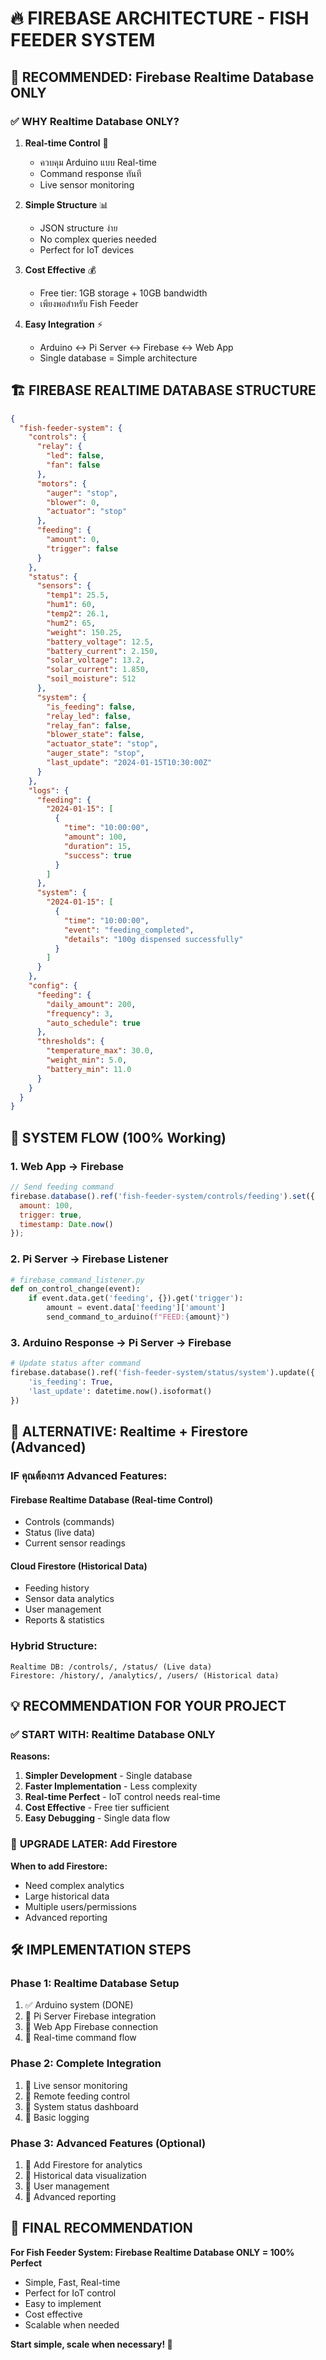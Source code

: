 # 🔥 FIREBASE ARCHITECTURE - FISH FEEDER SYSTEM

## 🎯 RECOMMENDED: Firebase Realtime Database ONLY

### ✅ **WHY Realtime Database ONLY?**

1. **Real-time Control** 🚀
   - ควบคุม Arduino แบบ Real-time
   - Command response ทันที
   - Live sensor monitoring

2. **Simple Structure** 📊
   - JSON structure ง่าย
   - No complex queries needed
   - Perfect for IoT devices

3. **Cost Effective** 💰
   - Free tier: 1GB storage + 10GB bandwidth
   - เพียงพอสำหรับ Fish Feeder

4. **Easy Integration** ⚡
   - Arduino ↔ Pi Server ↔ Firebase ↔ Web App
   - Single database = Simple architecture

## 🏗️ FIREBASE REALTIME DATABASE STRUCTURE

```json
{
  "fish-feeder-system": {
    "controls": {
      "relay": {
        "led": false,
        "fan": false
      },
      "motors": {
        "auger": "stop",
        "blower": 0,
        "actuator": "stop"
      },
      "feeding": {
        "amount": 0,
        "trigger": false
      }
    },
    "status": {
      "sensors": {
        "temp1": 25.5,
        "hum1": 60,
        "temp2": 26.1,
        "hum2": 65,
        "weight": 150.25,
        "battery_voltage": 12.5,
        "battery_current": 2.150,
        "solar_voltage": 13.2,
        "solar_current": 1.850,
        "soil_moisture": 512
      },
      "system": {
        "is_feeding": false,
        "relay_led": false,
        "relay_fan": false,
        "blower_state": false,
        "actuator_state": "stop",
        "auger_state": "stop",
        "last_update": "2024-01-15T10:30:00Z"
      }
    },
    "logs": {
      "feeding": {
        "2024-01-15": [
          {
            "time": "10:00:00",
            "amount": 100,
            "duration": 15,
            "success": true
          }
        ]
      },
      "system": {
        "2024-01-15": [
          {
            "time": "10:00:00",
            "event": "feeding_completed",
            "details": "100g dispensed successfully"
          }
        ]
      }
    },
    "config": {
      "feeding": {
        "daily_amount": 200,
        "frequency": 3,
        "auto_schedule": true
      },
      "thresholds": {
        "temperature_max": 30.0,
        "weight_min": 5.0,
        "battery_min": 11.0
      }
    }
  }
}
```

## 🚀 SYSTEM FLOW (100% Working)

### 1. **Web App → Firebase**
```javascript
// Send feeding command
firebase.database().ref('fish-feeder-system/controls/feeding').set({
  amount: 100,
  trigger: true,
  timestamp: Date.now()
});
```

### 2. **Pi Server → Firebase Listener**
```python
# firebase_command_listener.py
def on_control_change(event):
    if event.data.get('feeding', {}).get('trigger'):
        amount = event.data['feeding']['amount']
        send_command_to_arduino(f"FEED:{amount}")
```

### 3. **Arduino Response → Pi Server → Firebase**
```python
# Update status after command
firebase.database().ref('fish-feeder-system/status/system').update({
    'is_feeding': True,
    'last_update': datetime.now().isoformat()
})
```

## 🔄 ALTERNATIVE: Realtime + Firestore (Advanced)

### **IF** คุณต้องการ Advanced Features:

#### **Firebase Realtime Database** (Real-time Control)
- Controls (commands)
- Status (live data)
- Current sensor readings

#### **Cloud Firestore** (Historical Data)
- Feeding history
- Sensor data analytics
- User management
- Reports & statistics

### **Hybrid Structure:**
```
Realtime DB: /controls/, /status/ (Live data)
Firestore: /history/, /analytics/, /users/ (Historical data)
```

## 💡 **RECOMMENDATION FOR YOUR PROJECT**

### ✅ **START WITH: Realtime Database ONLY**

**Reasons:**
1. **Simpler Development** - Single database
2. **Faster Implementation** - Less complexity
3. **Real-time Perfect** - IoT control needs real-time
4. **Cost Effective** - Free tier sufficient
5. **Easy Debugging** - Single data flow

### 🔄 **UPGRADE LATER: Add Firestore**

**When to add Firestore:**
- Need complex analytics
- Large historical data
- Multiple users/permissions
- Advanced reporting

## 🛠️ IMPLEMENTATION STEPS

### Phase 1: Realtime Database Setup
1. ✅ Arduino system (DONE)
2. 🔄 Pi Server Firebase integration
3. 🔄 Web App Firebase connection
4. 🔄 Real-time command flow

### Phase 2: Complete Integration
1. 🔄 Live sensor monitoring
2. 🔄 Remote feeding control
3. 🔄 System status dashboard
4. 🔄 Basic logging

### Phase 3: Advanced Features (Optional)
1. 🔄 Add Firestore for analytics
2. 🔄 Historical data visualization
3. 🔄 User management
4. 🔄 Advanced reporting

## 🎯 **FINAL RECOMMENDATION**

**For Fish Feeder System: Firebase Realtime Database ONLY = 100% Perfect**

- Simple, Fast, Real-time
- Perfect for IoT control
- Easy to implement
- Cost effective
- Scalable when needed

**Start simple, scale when necessary! 🚀** 